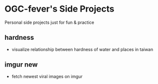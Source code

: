 # OGC-fever's Side Projects

Personal side projects just for fun & practice

## hardness
- visualize relationship between hardness of water and places in taiwan

## imgur new
- fetch newest viral images on imgur